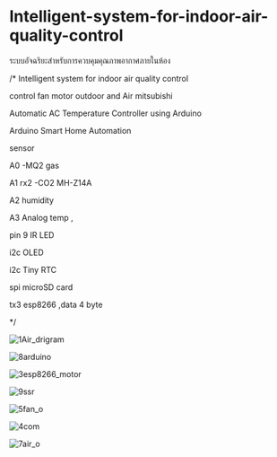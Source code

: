 # Intelligent-system-for-indoor-air-quality-control

ระบบอัจฉริยะสำหรับการควบคุมคุณภาพอากาศภายในห้อง

/*
 Intelligent system for indoor air quality control
 
 control fan motor outdoor and Air mitsubishi
 
 Automatic AC Temperature Controller using Arduino
 
 Arduino Smart Home Automation
 
 sensor  
 
 A0     -MQ2 gas
 
 A1     rx2 -CO2 MH-Z14A
 
 A2     humidity
 
 A3     Analog temp ,
 
 pin 9  IR LED
 
 i2c    OLED
 
 i2c    Tiny RTC
 
 spi    microSD card
 
 tx3    esp8266 ,data 4 byte
 
*/

![1Air_drigram](https://user-images.githubusercontent.com/9403558/79170904-eb4a8380-7e1a-11ea-91ee-aa5abab547d9.jpg)

![8arduino](https://user-images.githubusercontent.com/9403558/79171935-82b0d600-7e1d-11ea-9b5f-b6b7acf4717e.jpg)

![3esp8266_motor](https://user-images.githubusercontent.com/9403558/79171002-2b116b00-7e1b-11ea-8ada-a521adbbb0b8.jpg)

![9ssr](https://user-images.githubusercontent.com/9403558/79172026-c73c7180-7e1d-11ea-8369-c8183cf4c482.jpg)

![5fan_o](https://user-images.githubusercontent.com/9403558/79172011-b5f36500-7e1d-11ea-800d-3485c2bb81b7.jpg)

![4com](https://user-images.githubusercontent.com/9403558/79171515-69f3f080-7e1c-11ea-8f03-b4ef04a352e4.jpg)

![7air_o](https://user-images.githubusercontent.com/9403558/79172443-e982bf00-7e1e-11ea-8aeb-6384d7e67ebe.jpg)
